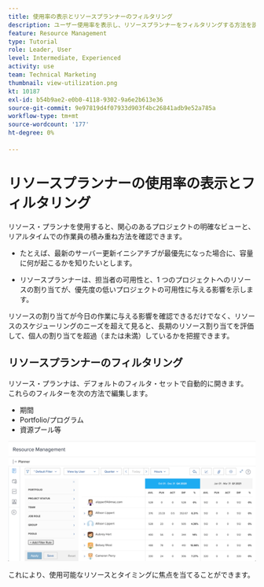 ```yaml
---
title: 使用率の表示とリソースプランナーのフィルタリング
description: ユーザー使用率を表示し、リソースプランナーをフィルタリングする方法を説明します。
feature: Resource Management
type: Tutorial
role: Leader, User
level: Intermediate, Experienced
activity: use
team: Technical Marketing
thumbnail: view-utilization.png
kt: 10187
exl-id: b54b9ae2-e0b0-4118-9302-9a6e2b613e36
source-git-commit: 9e97819d4f07933d903f4bc26841adb9e52a785a
workflow-type: tm+mt
source-wordcount: '177'
ht-degree: 0%

---
```


# リソースプランナーの使用率の表示とフィルタリング

リソース・プランナを使用すると、関心のあるプロジェクトの明確なビューと、リアルタイムでの作業員の積み重ね方法を確認できます。

* たとえば、最新のサーバー更新イニシアチブが最優先になった場合に、容量に何が起こるかを知りたいとします。

* リソースプランナーは、担当者の可用性と、1 つのプロジェクトへのリソースの割り当てが、優先度の低いプロジェクトの可用性に与える影響を示します。


リソースの割り当てが今日の作業に与える影響を確認できるだけでなく、リソースのスケジューリングのニーズを超えて見ると、長期のリソース割り当てを評価して、個人の割り当てを超過（または未満）しているかを把握できます。

## リソースプランナーのフィルタリング

リソース・プランナは、デフォルトのフィルタ・セットで自動的に開きます。 これらのフィルターを次の方法で編集します。

* 期間
* Portfolio/プログラム
* 資源プール等

![リソースプランナーフィルター](assets/TRP01.png)

これにより、使用可能なリソースとタイミングに焦点を当てることができます。
